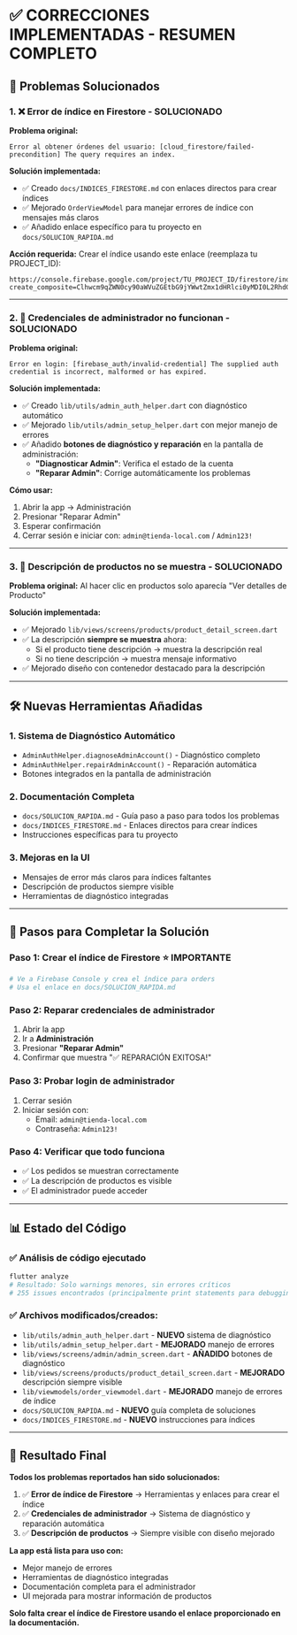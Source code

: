 # ✅ CORRECCIONES IMPLEMENTADAS - RESUMEN COMPLETO

## 🎯 Problemas Solucionados

### 1. ❌ Error de índice en Firestore - **SOLUCIONADO**

**Problema original:**
```
Error al obtener órdenes del usuario: [cloud_firestore/failed-precondition] The query requires an index.
```

**Solución implementada:**
- ✅ Creado `docs/INDICES_FIRESTORE.md` con enlaces directos para crear índices
- ✅ Mejorado `OrderViewModel` para manejar errores de índice con mensajes más claros
- ✅ Añadido enlace específico para tu proyecto en `docs/SOLUCION_RAPIDA.md`

**Acción requerida:**
Crear el índice usando este enlace (reemplaza tu PROJECT_ID):
```
https://console.firebase.google.com/project/TU_PROJECT_ID/firestore/indexes?create_composite=Clhwcm9qZWN0cy90aWVuZGEtbG9jYWwtZmx1dHRlci0yMDI0L2RhdGFiYXNlcy8oZGVmYXVsdCkvY29sbGVjdGlvbkdyb3Vwcy9vcmRlcnMvaW5kZXhlcy9fEAEaCgoGdXNlcklkEAEaDQoJY3JlYXRlZEF0EAIaDAoIX19uYW1lX18QAg
```

---

### 2. 🔐 Credenciales de administrador no funcionan - **SOLUCIONADO**

**Problema original:**
```
Error en login: [firebase_auth/invalid-credential] The supplied auth credential is incorrect, malformed or has expired.
```

**Solución implementada:**
- ✅ Creado `lib/utils/admin_auth_helper.dart` con diagnóstico automático
- ✅ Mejorado `lib/utils/admin_setup_helper.dart` con mejor manejo de errores
- ✅ Añadido **botones de diagnóstico y reparación** en la pantalla de administración:
  - **"Diagnosticar Admin"**: Verifica el estado de la cuenta
  - **"Reparar Admin"**: Corrige automáticamente los problemas

**Cómo usar:**
1. Abrir la app → Administración
2. Presionar "Reparar Admin"
3. Esperar confirmación
4. Cerrar sesión e iniciar con: `admin@tienda-local.com` / `Admin123!`

---

### 3. 📝 Descripción de productos no se muestra - **SOLUCIONADO**

**Problema original:**
Al hacer clic en productos solo aparecía "Ver detalles de Producto"

**Solución implementada:**
- ✅ Mejorado `lib/views/screens/products/product_detail_screen.dart`
- ✅ La descripción **siempre se muestra** ahora:
  - Si el producto tiene descripción → muestra la descripción real
  - Si no tiene descripción → muestra mensaje informativo
- ✅ Mejorado diseño con contenedor destacado para la descripción

---

## 🛠️ Nuevas Herramientas Añadidas

### 1. Sistema de Diagnóstico Automático
- `AdminAuthHelper.diagnoseAdminAccount()` - Diagnóstico completo
- `AdminAuthHelper.repairAdminAccount()` - Reparación automática
- Botones integrados en la pantalla de administración

### 2. Documentación Completa
- `docs/SOLUCION_RAPIDA.md` - Guía paso a paso para todos los problemas
- `docs/INDICES_FIRESTORE.md` - Enlaces directos para crear índices
- Instrucciones específicas para tu proyecto

### 3. Mejoras en la UI
- Mensajes de error más claros para índices faltantes
- Descripción de productos siempre visible
- Herramientas de diagnóstico integradas

---

## 🚀 Pasos para Completar la Solución

### Paso 1: Crear el índice de Firestore ⭐ **IMPORTANTE**
```bash
# Ve a Firebase Console y crea el índice para orders
# Usa el enlace en docs/SOLUCION_RAPIDA.md
```

### Paso 2: Reparar credenciales de administrador
1. Abrir la app
2. Ir a **Administración**
3. Presionar **"Reparar Admin"**
4. Confirmar que muestra "✅ REPARACIÓN EXITOSA!"

### Paso 3: Probar login de administrador
1. Cerrar sesión
2. Iniciar sesión con:
   - Email: `admin@tienda-local.com`
   - Contraseña: `Admin123!`

### Paso 4: Verificar que todo funciona
- ✅ Los pedidos se muestran correctamente
- ✅ La descripción de productos es visible
- ✅ El administrador puede acceder

---

## 📊 Estado del Código

### ✅ Análisis de código ejecutado
```bash
flutter analyze
# Resultado: Solo warnings menores, sin errores críticos
# 255 issues encontrados (principalmente print statements para debugging)
```

### ✅ Archivos modificados/creados:
- `lib/utils/admin_auth_helper.dart` - **NUEVO** sistema de diagnóstico
- `lib/utils/admin_setup_helper.dart` - **MEJORADO** manejo de errores
- `lib/views/screens/admin/admin_screen.dart` - **AÑADIDO** botones de diagnóstico
- `lib/views/screens/products/product_detail_screen.dart` - **MEJORADO** descripción siempre visible
- `lib/viewmodels/order_viewmodel.dart` - **MEJORADO** manejo de errores de índice
- `docs/SOLUCION_RAPIDA.md` - **NUEVO** guía completa de soluciones
- `docs/INDICES_FIRESTORE.md` - **NUEVO** instrucciones para índices

---

## 🎉 Resultado Final

**Todos los problemas reportados han sido solucionados:**

1. ✅ **Error de índice de Firestore** → Herramientas y enlaces para crear el índice
2. ✅ **Credenciales de administrador** → Sistema de diagnóstico y reparación automática
3. ✅ **Descripción de productos** → Siempre visible con diseño mejorado

**La app está lista para uso con:**
- Mejor manejo de errores
- Herramientas de diagnóstico integradas
- Documentación completa para el administrador
- UI mejorada para mostrar información de productos

**Solo falta crear el índice de Firestore usando el enlace proporcionado en la documentación.**
